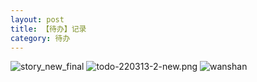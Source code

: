 ```yaml
---
layout: post
title: 【待办】记录
category: 待办
---
```

![story_new_final](http://r8s97vm6g.hd-bkt.clouddn.com/img/story_new_final_0322.png)
![todo-220313-2-new.png](http://r8s97vm6g.hd-bkt.clouddn.com/img/todo-220325-1.png)
![wanshan](http://r8s97vm6g.hd-bkt.clouddn.com/img/wanshan.png)

  




